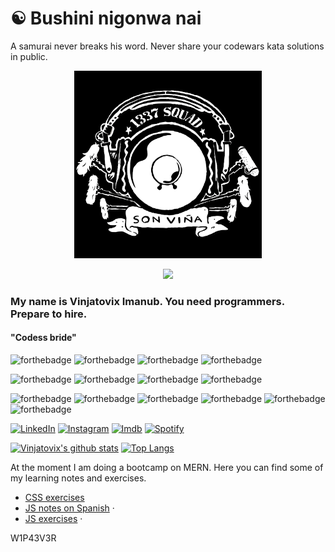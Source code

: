 # ☯️ Bushini nigonwa nai
A samurai never breaks his word. Never share your codewars kata solutions in public.


<p align="center">
  <a href="https://linktr.ee/vinjadevix">
    <img src="./img/logo.png" alt="Logo" width="300" height="300">
  </a>
    </p>
    <p align="center">
    <img src='https://www.codewars.com/users/vinjatovix/badges/large'/>
</p>



### My name is Vinjatovix Imanub. You need programmers. Prepare to hire.
#### "Codess bride" 


![forthebadge](https://img.shields.io/badge/python-%233776AB.svg?&style=for-the-badge&logo=python&logoColor=yellow) ![forthebadge](https://img.shields.io/badge/html-%23239120.svg?&style=for-the-badge&logo=html5&color=black&logoColor=red) ![forthebadge](https://img.shields.io/badge/css-%23239120.svg?&style=for-the-badge&logo=css3&logoColor=blue&color=black) ![forthebadge](https://img.shields.io/badge/js-%23239120.svg?&style=for-the-badge&logo=javascript&logoColor=yellow&color=black) 

![forthebadge](https://img.shields.io/badge/ubuntu-%20039120.svg?&style=for-the-badge&logo=ubuntu&logoColor=orange&color=black)
![forthebadge](https://img.shields.io/badge/debian-%23239120.svg?&style=for-the-badge&logo=debian&logoColor=red&color=black)
![forthebadge](https://img.shields.io/badge/windows-%23239120.svg?&style=for-the-badge&logo=windows&logoColor=blue&color=black)
![forthebadge](https://img.shields.io/badge/macos-%23239120.svg?&style=for-the-badge&logo=apple&logoColor=white&color=black)


![forthebadge](https://img.shields.io/badge/adobe-%23239120.svg?&style=for-the-badge&logo=adobe&logoColor=red&color=black)
![forthebadge](https://img.shields.io/badge/audition-%23239120.svg?&style=for-the-badge&logo=audition&logoColor=white&color=2A687A)
![forthebadge](https://img.shields.io/badge/After-%23239120.svg?&style=for-the-badge&logo=after&logoColor=64205F&color=501F5F)
![forthebadge](https://img.shields.io/badge/premiere-%23239120.svg?&style=for-the-badge&logo=premiere&logoColor=white&color=963493)
![forthebadge](https://img.shields.io/badge/unity-%23239120.svg?&style=for-the-badge&logo=unity&logoColor=white&color=black)
![forthebadge](https://img.shields.io/badge/arduino-%23239120.svg?&style=for-the-badge&logo=arduino&logoColor=blue&color=black)



[![LinkedIn][linkedin-shield]][linkedin-url] [![Instagram][instagram-shield]][instagram-url] [![Imdb][imdb-shield]][imdb-url] [![Spotify][spotify-shield]][spotify-url]

[![Vinjatovix's github stats](https://github-readme-stats.vercel.app/api?username=vinjatovix&count_private=true&show_icons=true&theme=merko)](https://github.com/vinjatovix/) [![Top Langs](https://github-readme-stats.vercel.app/api/top-langs/?username=vinjatovix&langs_count=10&layout=compact&theme=merko)](https://github.com/vinjatovix/)

<p>
At the moment I am doing a bootcamp on MERN.
Here you can find some of my learning notes and exercises.
  <ul>
    <li>
    <a href="https://vinjatovix.github.io/jsb07co_css_homework/">CSS exercises  </a>
    </li>
    <li>
    <a href="https://vinjatovix.github.io/js-own_notes/">JS notes on Spanish</a>
    ·</li>
    <li>
    <a href="https://vinjatovix.github.io/jsb07co_js_homework/index.html">JS exercises</a>
    ·</li>
  </ul>
</p>

W1P43V3R

[linkedin-shield]: https://img.shields.io/badge/linkedin-%230077B5.svg?&style=for-the-badge&logo=linkedin&logoColor=white
[linkedin-url]: https://www.linkedin.com/in/1337sound/
[instagram-shield]: https://img.shields.io/badge/instagram-%23E4405F.svg?&style=for-the-badge&logo=instagram&logoColor=white
[instagram-url]: https://www.instagram.com/vinjatovix/
[spotify-shield]: https://img.shields.io/badge/spotify-%231ED760.svg?&style=for-the-badge&logo=spotify&logoColor=white
[spotify-url]: https://open.spotify.com/user/vinjatovix?si=BoXDteYjRoOLjRYuc6VMNg
[imdb-shield]: https://img.shields.io/badge/imdb-%230077B5.svg?&style=for-the-badge&logo=imdb&logoColor=yellow&color=black
[imdb-url]: https://www.imdb.com/name/nm4453287/
